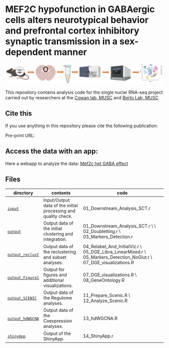 MEF2C hypofunction in GABAergic cells alters neurotypical behavior and prefrontal cortex inhibitory synaptic transmission in a sex-dependent manner
==========================

![](design.jpg)

This repository contains analysis code for the single nuclei RNA-seq project carried out by researchers at the [Cowan lab, MUSC](https://medicine.musc.edu/departments/neuroscience/research/cowan) and [Berto Lab, MUSC](https://bertolab.org/)

## Cite this

If you use anything in this repository please cite the following publication:

Pre-print URL: 

## Access the data with an app:

Here a webapp to analyze the data: 
[Mef2c het GABA effect](https://bioinformatics-musc.shinyapps.io/Cho_PFC_Mef2cHet/)

## Files

| directory | contents | code |
| --------- | -------- | -------- |
| [`input`](input/) | Input/Output data of the initial processing and quality check. | 01_Downstream_Analysis_SCT.r|
| [`output`](output/) | Output data of the initial clustering and integration. | 01_Downstream_Analysis_SCT.r \ \ 02_Doubletting.r \ 03_Markers_Detection.r|
| [`output_reclust`](output_reclust/) | Output data of the reclustering and subset analyses. | 04_Relabel_And_InitialViz.r \ 05_DGE_Libra_LinearMixed.r \ 05_Markers_Detection_NoGlut.r \ 07_DGE_visualizations.R|
| [`output_Figure1`](output_Figure1/) | Output for figures and additional visualizations. | 07_DGE_visualizations.R \ 08_GeneOntology.R|
| [`output_SCENIC`](output_SCENIC/) | Output data of the Regulome analyses. | 11_Prepare_Scenic.R \ 12_Analyze_Scenic.R|
| [`output_hdWGCNA`](output_hdWGCNA/) | Output data of the Coexpression analyses. | 13_hdWGCNA.R|
| [`shinyApp`](shinyApp/) | Output of the ShinyApp. | 14_ShinyApp.r|
